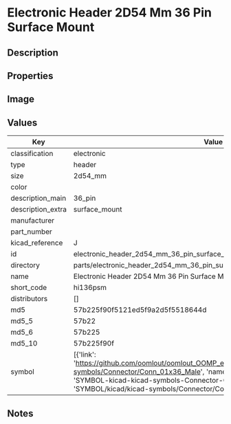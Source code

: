 # Electronic Header 2D54 Mm 36 Pin Surface Mount

## Description

## Properties


## Image


## Values

| Key | Value |
| --- | --- |
| classification | electronic |
| type | header |
| size | 2d54_mm |
| color |  |
| description_main | 36_pin |
| description_extra | surface_mount |
| manufacturer |  |
| part_number |  |
| kicad_reference | J |
| id | electronic_header_2d54_mm_36_pin_surface_mount |
| directory | parts/electronic_header_2d54_mm_36_pin_surface_mount |
| name | Electronic Header 2D54 Mm 36 Pin Surface Mount |
| short_code | hi136psm |
| distributors | [] |
| md5 | 57b225f90f5121ed5f9a2d5f5518644d |
| md5_5 | 57b22 |
| md5_6 | 57b225 |
| md5_10 | 57b225f90f |
| symbol | [{'link': 'https://github.com/oomlout/oomlout_OOMP_eda_V2/tree/main/SYMBOL/kicad/kicad-symbols/Connector/Conn_01x36_Male', 'name': 'Connector : Conn_01x36_Male', 'id': 'SYMBOL-kicad-kicad-symbols-Connector-Conn_01x36_Male', 'directory': 'SYMBOL/kicad/kicad-symbols/Connector/Conn_01x36_Male/'}] |

## Notes

